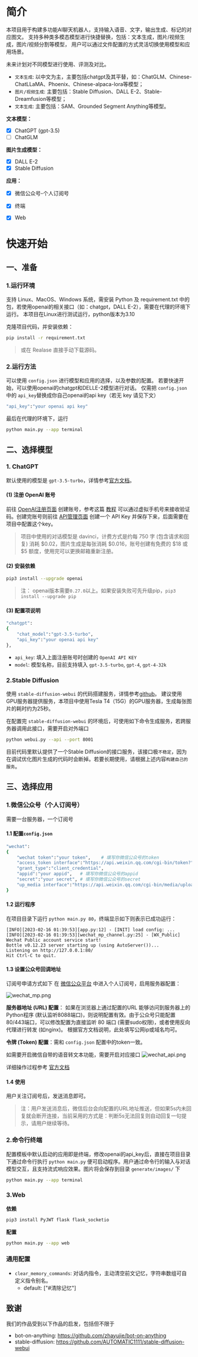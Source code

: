 # 简介

本项目用于构建多功能AI聊天机器人，支持输入语音、文字，输出生成、标记的对应图文。
支持多种类多模态模型进行快捷替换，包括：文本生成，图片/视频生成，图片/视频分割等模型，
用户可以通过文件配置的方式灵活切换使用模型和应用场景。

未来计划对不同模型进行使用、评测及对比。
+ `文本生成`: 以中文为主，主要包括chatgpt及其平替，如：ChatGLM、Chinese-ChatLLaMA、Phoenix、Chinese-alpaca-lora等模型；
+ `图片/视频生成`: 主要包括：Stable Diffusion、DALL E-2、Stable-Dreamfusion等模型；
+ `文本生成`: 主要包括：SAM、Grounded Segment Anything等模型。


**文本模型：**

 - [x] ChatGPT (gpt-3.5)
 - [ ] ChatGLM

**图片生成模型：**

 - [x] DALL E-2
 - [x] Stable Diffusion
 
**应用：**

 - [x] 微信公众号-个人订阅号
 - [x] 终端
 - [x] Web


# 快速开始

## 一、准备

### 1.运行环境

支持 Linux、MacOS、Windows 系统，需安装 Python 及 requirement.txt 中的包，若使用openai的相关接口（如：chatgpt，DALL E-2），需要在代理的环境下运行。
本项目在Linux进行测试运行，python版本为3.10

克隆项目代码，并安装依赖：

```bash
pip install -r requirement.txt
```
> 或在 Realase 直接手动下载源码。

### 2.运行方法

可以使用 `config.json` 进行模型和应用的选择，以及参数的配置。
若要快速开始，可以使用openai的chatgpt和DELLE-2模型进行对话。
仅需把 `config.json` 中的 `api_key`替换成你自己openai的api key（若无 key 请见下文）

```bash
"api_key":"your openai api key"
```

最后在代理的环境下，运行

```bash
python main.py --app terminal
```

## 二、选择模型

### 1. ChatGPT

默认使用的模型是 `gpt-3.5-turbo`，详情参考[官方文档](https://platform.openai.com/docs/guides/chat)。

#### (1) 注册 OpenAI 账号

前往 [OpenAI注册页面](https://beta.openai.com/signup) 创建账号，参考这篇 [教程](https://www.cnblogs.com/damugua/p/16969508.html) 可以通过虚拟手机号来接收验证码。创建完账号则前往 [API管理页面](https://beta.openai.com/account/api-keys) 创建一个 API Key 并保存下来，后面需要在项目中配置这个key。

> 项目中使用的对话模型是 davinci，计费方式是约每 750 字 (包含请求和回复) 消耗 $0.02，图片生成是每张消耗 $0.016，账号创建有免费的 $18 或 $5 额度，使用完可以更换邮箱重新注册。

#### (2) 安装依赖

```bash
pip3 install --upgrade openai
```
> 注： openai版本需要`0.27.0`以上。如果安装失败可先升级pip，`pip3 install --upgrade pip`


#### (3) 配置项说明

```bash
"chatgpt":
{
    "chat_model":"gpt-3.5-turbo",
    "api_key":"your openai api key"
},
```
 + `api_key`: 填入上面注册账号时创建的 `OpenAI API KEY`
 + `model`: 模型名称，目前支持填入 `gpt-3.5-turbo`, `gpt-4`, `gpt-4-32k` 

### 2.Stable Diffusion

使用 `stable-diffusion-webui` 的代码搭建服务，详情参考[github](https://github.com/AUTOMATIC1111/stable-diffusion-webui)。
建议使用GPU服务器提供服务，本项目中使用Tesla T4（15G）的GPU服务器，生成每张图片的耗时约为25秒。

在配置完 `stable-diffusion-webui` 的环境后，可使用如下命令生成服务，若跨服务器调用此接口，需要开启对外端口
```bash
python webui.py --api --port 8001
```

目前代码里默认提供了一个Stable Diffusion的接口服务，该接口极`不稳定`，因为在调试优化图片生成的代码时会断掉。若要长期使用，请根据上述内容`构建自己的服务`。

## 三、选择应用

### 1.微信公众号（个人订阅号）

需要一台服务器，一个订阅号

#### 1.1 配置`config.json`

```bash
"wechat":
{
    "wechat token":"your token",    # 填写你微信公众号的token
    "access_token interface":"https://api.weixin.qq.com/cgi-bin/token?",
    "grant_type":"client_credential",
    "appid":"your appid",   # 填写你微信公众号的appid
    "secret":"your secret", # 填写你微信公众号的secret
    "up_media interface":"https://api.weixin.qq.com/cgi-bin/media/upload?"
}
```

#### 1.2 运行程序

在项目目录下运行 `python main.py 80`，终端显示如下则表示已成功运行：

```
[INFO][2023-02-16 01:39:53][app.py:12] - [INIT] load config: ...
[INFO][2023-02-16 01:39:53][wechat_mp_channel.py:25] - [WX_Public] Wechat Public account service start!
Bottle v0.12.23 server starting up (using AutoServer())...
Listening on http://127.0.0.1:80/
Hit Ctrl-C to quit.
```

#### 1.3 设置公众号回调地址
订阅号申请方式如下
在 [微信公众平台](https://mp.weixin.qq.com/) 中进入个人订阅号，启用服务器配置：

![wechat_mp.png](images/wechat_mp.png)

**服务器地址 (URL) 配置**： 如果在浏览器上通过配置的URL 能够访问到服务器上的Python程序 (默认监听8088端口)，则说明配置有效。由于公众号只能配置 80/443端口，可以修改配置为直接监听 80 端口 (需要sudo权限)，或者使用反向代理进行转发 (如nginx)。 根据官方文档说明，此处填写公网ip或域名均可。

**令牌 (Token) 配置**：需和 `config.json` 配置中的token一致。

如需要开启微信自带的语音转文本功能，需要开启对应接口
![wechat_api.png](images/wechat_api.png)

详细操作过程参考 [官方文档](https://developers.weixin.qq.com/doc/offiaccount/Getting_Started/Getting_Started_Guide.html)

#### 1.4 使用

用户关注订阅号后，发送消息即可。

> 注：用户发送消息后，微信后台会向配置的URL地址推送，但如果5s内未回复就会断开连接，当前采用的方式是：判断5s无法回复则自动回复一句提示，请用户继续等待。

### 2.命令行终端

配置模板中默认启动的应用即是终端，修改openai的api_key后，直接在项目目录下通过命令行执行 `python main.py` 
便可启动程序。用户通过命令行的输入与对话模型交互，且支持流式响应效果。图片将会保存到目录 `generate/images/` 下

```bash
python main.py --app terminal
```

### 3.Web

**依赖**

```bash
pip3 install PyJWT flask flask_socketio
```

**配置**

```bash
python main.py --app web
```

### 通用配置

+ `clear_memory_commands`: 对话内指令，主动清空前文记忆，字符串数组可自定义指令别名。
  + default: ["#清除记忆"]

## 致谢

我们的作品受到以下作品的启发，包括但不限于

- bot-on-anything: https://github.com/zhayujie/bot-on-anything
- stable-diffusion: https://github.com/AUTOMATIC1111/stable-diffusion-webui

